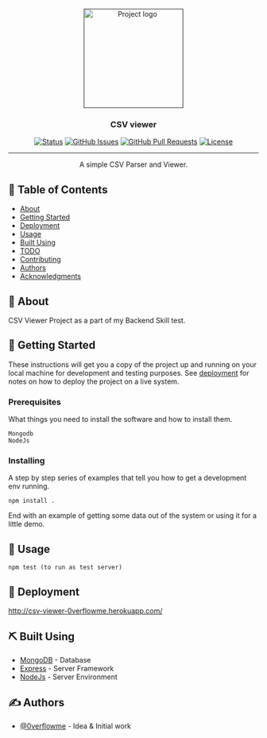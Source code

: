 <p align="center">
  <a href="" rel="noopener">
 <img width=200px height=200px src="https://i.imgur.com/6wj0hh6.jpg" alt="Project logo"></a>
</p>

<h3 align="center">CSV viewer</h3>

<div align="center">

[![Status](https://img.shields.io/badge/status-active-success.svg)]()
[![GitHub Issues](https://img.shields.io/github/issues/kylelobo/The-Documentation-Compendium.svg)](https://github.com/0verflowme/CSV_Viewer/issues)
[![GitHub Pull Requests](https://img.shields.io/github/issues-pr/kylelobo/The-Documentation-Compendium.svg)](https://github.com/0verflowme/CSV_Viewer/pulls)
[![License](https://img.shields.io/badge/license-MIT-blue.svg)](/LICENSE)

</div>

---

<p align="center"> A simple CSV Parser and Viewer.
    <br> 
</p>

## 📝 Table of Contents

- [About](#about)
- [Getting Started](#getting_started)
- [Deployment](#deployment)
- [Usage](#usage)
- [Built Using](#built_using)
- [TODO](../TODO.md)
- [Contributing](../CONTRIBUTING.md)
- [Authors](#authors)
- [Acknowledgments](#acknowledgement)

## 🧐 About <a name = "about"></a>

CSV Viewer Project as a part of my Backend Skill test.

## 🏁 Getting Started <a name = "getting_started"></a>

These instructions will get you a copy of the project up and running on your local machine for development and testing purposes. See [deployment](#deployment) for notes on how to deploy the project on a live system.

### Prerequisites

What things you need to install the software and how to install them.

```
Mongodb
NodeJs
```

### Installing

A step by step series of examples that tell you how to get a development env running.

```
npm install .
```

End with an example of getting some data out of the system or using it for a little demo.


## 🎈 Usage <a name="usage"></a>

```
npm test (to run as test server)
```

## 🚀 Deployment <a name = "deployment"></a>

http://csv-viewer-0verflowme.herokuapp.com/

## ⛏️ Built Using <a name = "built_using"></a>

- [MongoDB](https://www.mongodb.com/) - Database
- [Express](https://expressjs.com/) - Server Framework
- [NodeJs](https://nodejs.org/en/) - Server Environment

## ✍️ Authors <a name = "authors"></a>

- [@0verflowme](https://github.com/0verflome) - Idea & Initial work

